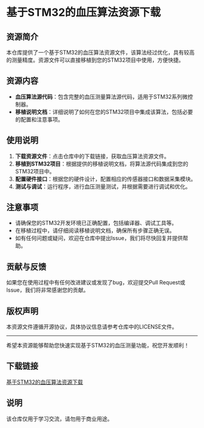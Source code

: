 # 基于STM32的血压算法资源下载

## 资源简介

本仓库提供了一个基于STM32的血压算法资源文件，该算法经过优化，具有较高的测量精度。资源文件可以直接移植到您的STM32项目中使用，方便快捷。

## 资源内容

- **血压算法源代码**：包含完整的血压测量算法源代码，适用于STM32系列微控制器。
- **移植说明文档**：详细说明了如何在您的STM32项目中集成该算法，包括必要的配置和注意事项。

## 使用说明

1. **下载资源文件**：点击仓库中的下载链接，获取血压算法资源文件。
2. **移植到STM32项目**：根据提供的移植说明文档，将算法源代码集成到您的STM32项目中。
3. **配置硬件接口**：根据您的硬件设计，配置相应的传感器接口和数据采集模块。
4. **测试与调试**：运行程序，进行血压测量测试，并根据需要进行调试和优化。

## 注意事项

- 请确保您的STM32开发环境已正确配置，包括编译器、调试工具等。
- 在移植过程中，请仔细阅读移植说明文档，确保所有步骤正确无误。
- 如有任何问题或疑问，欢迎在仓库中提出Issue，我们将尽快回复并提供帮助。

## 贡献与反馈

如果您在使用过程中有任何改进建议或发现了bug，欢迎提交Pull Request或Issue，我们将非常感谢您的贡献。

## 版权声明

本资源文件遵循开源协议，具体协议信息请参考仓库中的LICENSE文件。

---

希望本资源能够帮助您快速实现基于STM32的血压测量功能，祝您开发顺利！

## 下载链接
[基于STM32的血压算法资源下载](https://pan.quark.cn/s/ca5c8c1b9ff2)

## 说明

该仓库仅用于学习交流，请勿用于商业用途。
